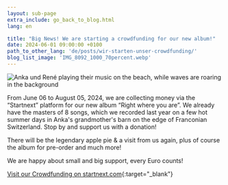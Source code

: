 ```yaml
---
layout: sub-page
extra_include: go_back_to_blog.html
lang: en

title: "Big News! We are starting a crowdfunding for our new album!"
date: 2024-06-01 09:00:00 +0100
path_to_other_lang: 'de/posts/wir-starten-unser-crowdfunding/'
blog_list_image: 'IMG_8092_1000_70percent.webp'
---
```

![Anka und René playing their music on the beach, while waves are roaring in the background ](../../../assets/img/posts/IMG_8092_1000_70percent.webp "Featured Blog Post Foto")

From June 06 to August 05, 2024, we are collecting money via the “Startnext” platform for our new album “Right where you are”<!--more-->. We already have the masters of 8 songs, which we recorded last year on a few hot summer days in Anka's grandmother's barn on the edge of Franconian Switzerland. Stop by and support us with a donation!

There will be the legendary apple pie & a visit from us again, plus of course the album for pre-order and much more!

We are happy about small and big support, every Euro counts! 

[Visit our Crowdfunding on startnext.com](https://www.startnext.com/nbtf-right-where-you-are){:target="_blank"}
